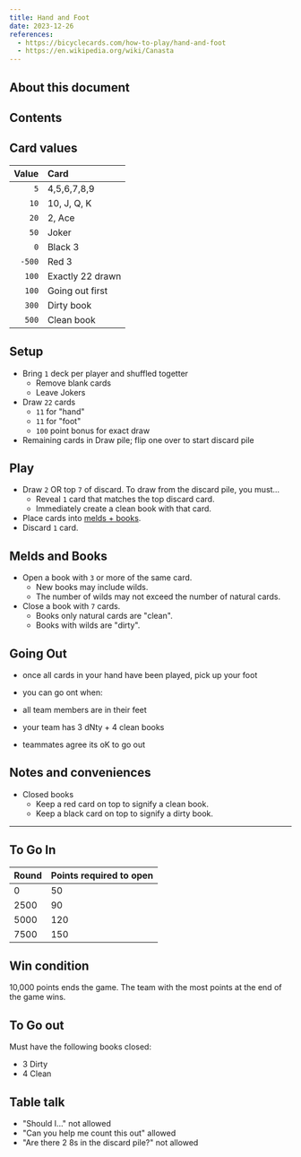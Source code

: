 ```yaml
---
title: Hand and Foot
date: 2023-12-26
references:
  - https://bicyclecards.com/how-to-play/hand-and-foot
  - https://en.wikipedia.org/wiki/Canasta
---
```


## About this document

## Contents

## Card values

|  Value | Card             |
| -----: | :--------------- |
|    `5` | 4,5,6,7,8,9      |
|   `10` | 10, J, Q, K      |
|   `20` | 2, Ace           |
|   `50` | Joker            |
|    `0` | Black 3          |
| `-500` | Red 3            |
|  `100` | Exactly 22 drawn |
|  `100` | Going out first  |
|  `300` | Dirty book       |
|  `500` | Clean book       |

## Setup

- Bring `1` deck per player and shuffled togetter
  - Remove blank cards
  - Leave Jokers
- Draw `22` cards
  - `11` for "hand"
  - `11` for "foot"
  - `100` point bonus for exact draw
- Remaining cards in Draw pile; flip one over to start discard pile

## Play

- Draw `2` OR top `7` of discard. To draw from the discard pile, you must…
  - Reveal `1` card that matches the top discard card.
  - Immediately create a clean book with that card.
- Place cards into [melds + books](#melds-and-books).
- Discard `1` card.

## Melds and Books

- Open a book with `3` or more of the same card.
  - New books may include wilds.
  - The number of wilds may not exceed the number of natural cards.
- Close a book with `7` cards.
  - Books only natural cards are "clean".
  - Books with wilds are "dirty".

## Going Out

- once all cards in your hand have been played, pick up your foot
- you can go ont when:

- all team members are in their feet
- your team has 3 dNty + 4 clean books
- teammates agree its oK to go out

## Notes and conveniences

- Closed books
  - Keep a red card on top to signify a clean book.
  - Keep a black card on top to signify a dirty book.

---

## To Go In

| Round | Points required to open |
| ----- | ----------------------- |
| 0     | 50                      |
| 2500  | 90                      |
| 5000  | 120                     |
| 7500  | 150                     |

## Win condition

10,000 points ends the game.
The team with the most points at the end of the game wins.

## To Go out

Must have the following books closed:

- 3 Dirty
- 4 Clean

## Table talk

- "Should I…" not allowed
- "Can you help me count this out" allowed
- "Are there 2 8s in the discard pile?" not allowed
